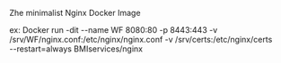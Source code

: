 Zhe minimalist Nginx Docker Image

ex:
Docker run -dit --name WF  8080:80 -p 8443:443 -v /srv/WF/nginx.conf:/etc/nginx/nginx.conf   -v /srv/certs:/etc/nginx/certs\
--restart=always  BMIservices/nginx

